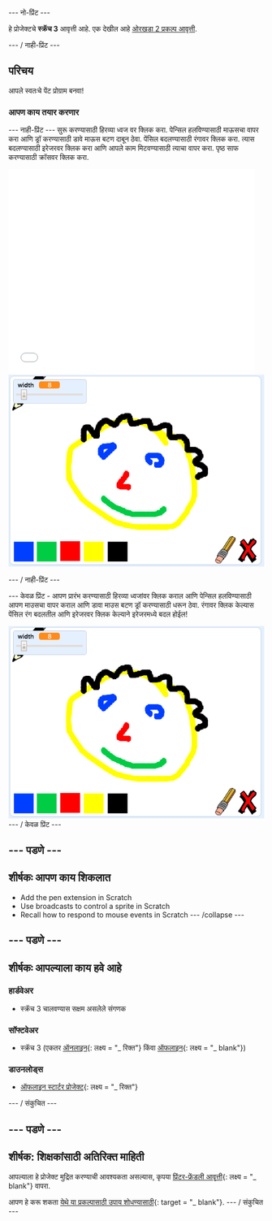 \--- नो-प्रिंट \---

हे प्रोजेक्टचे **स्क्रॅच 3** आवृत्ती आहे. एक देखील आहे [ओरखडा 2 प्रकल्प आवृत्ती](https://projects.raspberrypi.org/en/projects/paint-box-scratch2).

\--- / नाही-प्रिंट \---

## परिचय

आपले स्वतःचे पेंट प्रोग्राम बनवा!

### आपण काय तयार करणार

\--- नाही-प्रिंट \--- सुरू करण्यासाठी हिरव्या ध्वज वर क्लिक करा. पेन्सिल हलविण्यासाठी माऊसचा वापर करा आणि ड्रॉ करण्यासाठी डावे माऊस बटण दाबून ठेवा. पेंसिल बदलण्यासाठी रंगावर क्लिक करा. त्यास बदलण्यासाठी इरेजरवर क्लिक करा आणि आपले काम मिटवण्यासाठी त्याचा वापर करा. पृष्ठ साफ करण्यासाठी क्रॉसवर क्लिक करा.

<div class="scratch-preview">
  <iframe allowtransparency="true" width="485" height="402" src="//scratch.mit.edu/projects/embed/267243161/?autostart=false" frameborder="0" scrolling="no"></iframe>
  <img src="images/showcase.png">
</div>

\--- / नाही-प्रिंट \---

\--- केवळ प्रिंट - आपण प्रारंभ करण्यासाठी हिरव्या ध्वजांवर क्लिक कराल आणि पेन्सिल हलविण्यासाठी आपण माउसचा वापर कराल आणि डावा माउस बटण ड्रॉ करण्यासाठी धरून ठेवा. रंगावर क्लिक केल्यास पेंसिल रंग बदलतील आणि इरेजरवर क्लिक केल्याने इरेजरमध्ये बदल होईल!

![शोकेस](images/showcase.png) \--- / केवळ प्रिंट \---

## \--- पडणे \---

## शीर्षकः आपण काय शिकलात

+ Add the pen extension in Scratch
+ Use broadcasts to control a sprite in Scratch
+ Recall how to respond to mouse events in Scratch \--- /collapse \---

## \--- पडणे \---

## शीर्षकः आपल्याला काय हवे आहे

### हार्डवेअर

+ स्क्रॅच 3 चालवण्यास सक्षम असलेले संगणक

### सॉफ्टवेअर

+ स्क्रॅच 3 (एकतर [ऑनलाइन](http://rpf.io/scratchon){: लक्ष्य = "_ रिक्त"} किंवा [ऑफलाइन](http://rpf.io/scratchoff){: लक्ष्य = "_ blank"})

### डाउनलोड्स

+ [ऑफलाइन स्टार्टर प्रोजेक्ट](http://rpf.io/p/en/paint-box-go){: लक्ष्य = "_ रिक्त"}

\--- / संकुचित \---

## \--- पडणे \---

## शीर्षक: शिक्षकांसाठी अतिरिक्त माहिती

आपल्याला हे प्रोजेक्ट मुद्रित करण्याची आवश्यकता असल्यास, कृपया [प्रिंटर-फ्रेंडली आवृत्ती](https://projects.raspberrypi.org/en/projects/paint-box/print){: लक्ष्य = "_ blank"} वापरा.

आपण हे करू शकता [येथे या प्रकल्पासाठी उपाय शोधण्यासाठी](http://rpf.io/p/en/paint-box-get){: target = "_ blank"}. \--- / संकुचित \---